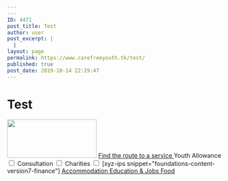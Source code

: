 ```yaml
---
---
ID: 4471
post_title: Test
author: user
post_excerpt: |
  |
layout: page
permalink: https://www.carefreeyouth.tk/test/
published: true
post_date: 2019-10-14 22:29:47
---
```

<h1>Test</h1>
<img width="209" height="90" src="https://www.carefreeyouth.tk/wp-content/uploads/2019/06/leaf-free-img.png" alt="">
<a href="https://www.carefreeyouth.tk/financial-assistance-map/" role="button">
Find the route to a service
</a>
<label>Youth Allowance
<input type="checkbox" value="Youth Allowance">
</label>
<label>Consultation
<input type="checkbox" value="Consultation">
</label>
<label>Charities
<input type="checkbox" value="Charities">
</label>
[xyz-ips snippet="foundations-content-version7-finance"]
<a href="https://www.carefreeyouth.tk/accommodation/" role="button">
Accommodation
</a>
<a href="https://www.carefreeyouth.tk/education-jobs/" role="button">
Education &amp; Jobs
</a>
<a href="https://www.carefreeyouth.tk/foods/" role="button">
Food
</a>